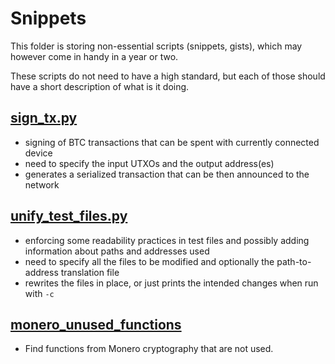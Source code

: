 # Snippets


This folder is storing non-essential scripts (snippets, gists), which may however come in handy in a year or two.

These scripts do not need to have a high standard, but each of those should have a short description of what is it doing.

## [sign_tx.py](./sign_tx.py)
- signing of BTC transactions that can be spent with currently connected device
- need to specify the input UTXOs and the output address(es)
- generates a serialized transaction that can be then announced to the network

## [unify_test_files.py](./unify_test_files.py)
- enforcing some readability practices in test files and possibly adding information about paths and addresses used
- need to specify all the files to be modified and optionally the path-to-address translation file
- rewrites the files in place, or just prints the intended changes when run with `-c`

## [monero_unused_functions](./monero_unused_functions.py)
- Find functions from Monero cryptography that are not used.
